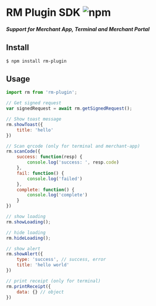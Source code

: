 # RM Plugin SDK <img alt="npm" src="https://img.shields.io/npm/v/rm-plugin">

##### Support for Merchant App, Terminal and Merchant Portal

## Install

```
$ npm install rm-plugin
```

## Usage
```js
import rm from 'rm-plugin';

// Get signed request
var signedRequest = await rm.getSignedRequest();

// Show toast message
rm.showToast({
    title: 'hello'
})

// Scan qrcode (only for terminal and merchant-app)
rm.scanCode({
    success: function(resp) {
        console.log('success: ', resp.code)
    },
    fail: function() {
        console.log('failed')
    },
    complete: function() {
        console.log('complete')
    }
})

// show loading
rm.showLoading();

// hide loading
rm.hideLoading();

// show alert
rm.showAlert({
    type: 'success', // success, error
    title: 'hello world'
})

// print receipt (only for terminal)
rm.printReceipt({
    data: {} // object
})
```